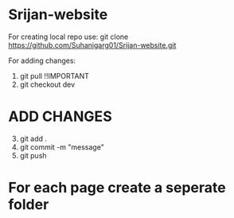 # Srijan-website

For creating local repo use:
git clone https://github.com/Suhanigarg01/Srijan-website.git

For adding changes:

1. git pull !!IMPORTANT
2. git checkout dev

# ADD CHANGES

3. git add .
4. git commit -m "message"
5. git push

# For each page create a seperate folder
